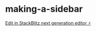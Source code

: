 # making-a-sidebar

[Edit in StackBlitz next generation editor ⚡️](https://stackblitz.com/~/github.com/MissKluck/making-a-sidebar)